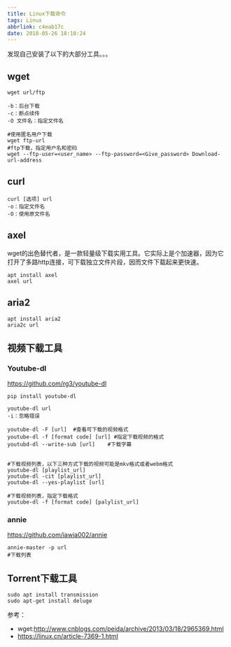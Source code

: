 ```yaml
---
title: Linux下载命令
tags: Linux
abbrlink: c4eab17c
date: 2018-05-26 18:10:24
---
```


发现自己安装了以下的大部分工具。。。

## wget
```
wget url/ftp

-b：后台下载
-c：断点续传
-O 文件名：指定文件名

#使用匿名用户下载
wget ftp-url
#ftp下载，指定用户名和密码
wget --ftp-user=<user_name> --ftp-password=<Give_password> Download-url-address 
```


## curl
```
curl [选项] url
-o：指定文件名
-O：使用原文件名
```


## axel
wget的出色替代者，是一款轻量级下载实用工具。它实际上是个加速器，因为它打开了多路http连接，可下载独立文件片段，因而文件下载起来更快速。

```
apt install axel
axel url
```

## aria2
```
apt install aria2 
aria2c url
```


## 视频下载工具
### Youtube-dl
https://github.com/rg3/youtube-dl
```
pip install youtube-dl

youtube-dl url
-i：忽略错误

youtube-dl -F [url]  #查看可下载的视频格式
youtube-dl -f [format code] [url] #指定下载视频的格式
youtubd-dl --write-sub [url]    #下载字幕


#下载视频列表，以下三种方式下载的视频可能是mkv格式或者webm格式
youtube-dl [playlist_url] 
youtube-dl -cit [playlist_url]
youtube-dl --yes-playlist [url]

#下载视频列表，指定下载格式
youtube-dl -f [format code] [palylist_url] 
```

### annie
https://github.com/iawia002/annie
```
annie-master -p url
#下载列表
```


## Torrent下载工具
```
sudo apt install transmission
sudo apt-get install deluge
```



参考：
* wget:http://www.cnblogs.com/peida/archive/2013/03/18/2965369.html
* https://linux.cn/article-7369-1.html